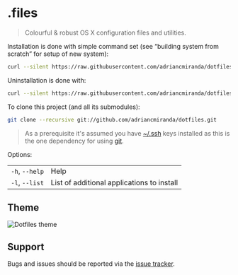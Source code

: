# .files
> Colourful &amp; robust OS X configuration files and utilities.

Installation is done with simple command set (see “building system from scratch” for setup of new system):

```bash
curl --silent https://raw.githubusercontent.com/adriancmiranda/dotfiles/master/install | sh
```

Uninstallation is done with:

```bash
curl --silent https://raw.githubusercontent.com/adriancmiranda/dotfiles/master/uninstall | sh
```

To clone this project (and all its submodules):

```bash
git clone --recursive git://github.com/adriancmiranda/dotfiles.git
```
> As a prerequisite it's assumed you have [~/.ssh](https://help.github.com/articles/checking-for-existing-ssh-keys/) keys installed as this is the one dependency for using [git](http://git-scm.com/download/mac).


Options:

<table>
    <tr>
        <td><code>-h</code>, <code>--help</code></td>
        <td>Help</td>
    </tr>
    <tr>
        <td><code>-l</code>, <code>--list</code></td>
        <td>List of additional applications to install</td>
    </tr>
</table>

## Theme

![Dotfiles theme](https://i.imgur.com/a71nhk6.jpg)

## Support

Bugs and issues should be reported via the [issue tracker][issue_tracker].

<!--
||
|| <External_links>
||
l'-->
[issue_tracker]: http://github.com/adriancmiranda/dotfiles/issues "Issue tracker"
[vim_ink]: http://vim.ink/ 
